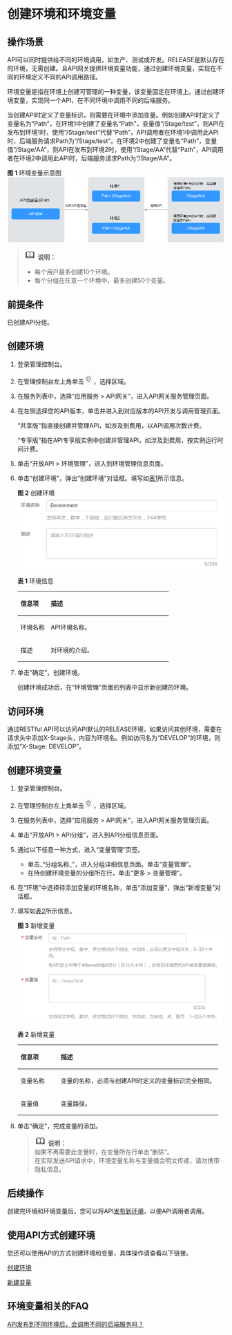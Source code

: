 # 创建环境和环境变量<a name="apig-zh-ug-180307037"></a>

## 操作场景<a name="section17591416282"></a>

API可以同时提供给不同的环境调用，如生产、测试或开发。RELEASE是默认存在的环境，无需创建。且API网关提供环境变量功能，通过创建环境变量，实现在不同的环境定义不同的API调用路径。

环境变量是指在环境上创建可管理的一种变量，该变量固定在环境上。通过创建环境变量，实现同一个API，在不同环境中调用不同的后端服务。

当创建API时定义了变量标识，则需要在环境中添加变量。例如创建API时定义了变量名为“Path”，在环境1中创建了变量名“Path”，变量值“/Stage/test”，则API在发布到环境1时，使用“/Stage/test”代替“Path”，API调用者在环境1中调用此API时，后端服务请求Path为“/Stage/test”。在环境2中创建了变量名“Path”，变量值“/Stage/AA”，则API在发布到环境2时，使用“/Stage/AA”代替“Path”，API调用者在环境2中调用此API时，后端服务请求Path为“/Stage/AA”。

**图 1**  环境变量示意图<a name="apig-zh-ug-180307004_fig4908121520287"></a>  
![](figures/环境变量示意图.png "环境变量示意图")

>![](public_sys-resources/icon-note.gif) **说明：**   
>-   每个用户最多创建10个环境。  
>-   每个分组在任意一个环境中，最多创建50个变量。  

## 前提条件<a name="section16904951184510"></a>

已创建API分组。

## 创建环境<a name="section17366113114288"></a>

1.  登录管理控制台。
2.  在管理控制台左上角单击![](figures/icon-region.png)，选择区域。
3.  在服务列表中，选择“应用服务 \> API网关”，进入API网关服务管理页面。
4.  在左侧选择您的API版本，单击并进入到对应版本的API开发与调用管理页面。

    “共享版”指直接创建并管理API，如涉及到费用，以API调用次数计费。

    “专享版”指在API专享版实例中创建并管理API，如涉及到费用，按实例运行时间计费。

5.  单击“开放API \> 环境管理”，进入到环境管理信息页面。
6.  单击“创建环境”，弹出“创建环境”对话框。填写如[表1](#apig-zh-ug-180307004_table195413315428)所示信息。

    **图 2**  创建环境<a name="apig-zh-ug-180307004_fig51011271144"></a>  
    ![](figures/创建环境.png "创建环境")

    **表 1**  环境信息

    <a name="apig-zh-ug-180307004_table195413315428"></a>
    <table><thead align="left"><tr id="apig-zh-ug-180307004_row45523384220"><th class="cellrowborder" valign="top" width="20%" id="mcps1.2.3.1.1"><p id="apig-zh-ug-180307004_p65563314423"><a name="apig-zh-ug-180307004_p65563314423"></a><a name="apig-zh-ug-180307004_p65563314423"></a>信息项</p>
    </th>
    <th class="cellrowborder" valign="top" width="80%" id="mcps1.2.3.1.2"><p id="apig-zh-ug-180307004_p356183311427"><a name="apig-zh-ug-180307004_p356183311427"></a><a name="apig-zh-ug-180307004_p356183311427"></a>描述</p>
    </th>
    </tr>
    </thead>
    <tbody><tr id="apig-zh-ug-180307004_row1156183364219"><td class="cellrowborder" valign="top" width="20%" headers="mcps1.2.3.1.1 "><p id="apig-zh-ug-180307004_p105616333427"><a name="apig-zh-ug-180307004_p105616333427"></a><a name="apig-zh-ug-180307004_p105616333427"></a>环境名称</p>
    </td>
    <td class="cellrowborder" valign="top" width="80%" headers="mcps1.2.3.1.2 "><p id="apig-zh-ug-180307004_p1656123374219"><a name="apig-zh-ug-180307004_p1656123374219"></a><a name="apig-zh-ug-180307004_p1656123374219"></a>API环境名称。</p>
    </td>
    </tr>
    <tr id="apig-zh-ug-180307004_row14879114316433"><td class="cellrowborder" valign="top" width="20%" headers="mcps1.2.3.1.1 "><p id="apig-zh-ug-180307004_p12880154304320"><a name="apig-zh-ug-180307004_p12880154304320"></a><a name="apig-zh-ug-180307004_p12880154304320"></a>描述</p>
    </td>
    <td class="cellrowborder" valign="top" width="80%" headers="mcps1.2.3.1.2 "><p id="apig-zh-ug-180307004_p48801043134312"><a name="apig-zh-ug-180307004_p48801043134312"></a><a name="apig-zh-ug-180307004_p48801043134312"></a>对环境的介绍。</p>
    </td>
    </tr>
    </tbody>
    </table>

7.  单击“确定”，创建环境。

    创建环境成功后，在“环境管理”页面的列表中显示新创建的环境。


## 访问环境<a name="section2901732535"></a>

通过RESTful API可以访问API默认的RELEASE环境，如果访问其他环境，需要在请求头中添加X-Stage头，内容为环境名。例如访问名为“DEVELOP”的环境，则添加“X-Stage: DEVELOP”。

## 创建环境变量<a name="section1241123211019"></a>

1.  登录管理控制台。
2.  在管理控制台左上角单击![](figures/icon-region.png)，选择区域。
3.  在服务列表中，选择“应用服务 \> API网关”，进入API网关服务管理页面。
4.  单击“开放API \> API分组”，进入到API分组信息页面。
5.  通过以下任意一种方式，进入“变量管理”页签。
    -   单击_“分组名称_”，进入分组详细信息页面。单击“变量管理”。
    -   在待创建环境变量的分组所在行，单击“更多 \> 变量管理”。

6.  在“环境”中选择待添加变量的环境名称，单击“添加变量”，弹出“新增变量”对话框。
7.  填写如[表2](#apig-zh-ug-180307004_table179600199520)所示信息。

    **图 3**  新增变量<a name="apig-zh-ug-180307004_fig256419538210"></a>  
    ![](figures/新增变量.png "新增变量")

    **表 2**  新增变量

    <a name="apig-zh-ug-180307004_table179600199520"></a>
    <table><thead align="left"><tr id="apig-zh-ug-180307004_row209601419855"><th class="cellrowborder" valign="top" width="20%" id="mcps1.2.3.1.1"><p id="apig-zh-ug-180307004_p7404447152"><a name="apig-zh-ug-180307004_p7404447152"></a><a name="apig-zh-ug-180307004_p7404447152"></a>信息项</p>
    </th>
    <th class="cellrowborder" valign="top" width="80%" id="mcps1.2.3.1.2"><p id="apig-zh-ug-180307004_p49601519256"><a name="apig-zh-ug-180307004_p49601519256"></a><a name="apig-zh-ug-180307004_p49601519256"></a>描述</p>
    </th>
    </tr>
    </thead>
    <tbody><tr id="apig-zh-ug-180307004_row9961119151"><td class="cellrowborder" valign="top" width="20%" headers="mcps1.2.3.1.1 "><p id="apig-zh-ug-180307004_p1540474718515"><a name="apig-zh-ug-180307004_p1540474718515"></a><a name="apig-zh-ug-180307004_p1540474718515"></a>变量名称</p>
    </td>
    <td class="cellrowborder" valign="top" width="80%" headers="mcps1.2.3.1.2 "><p id="apig-zh-ug-180307004_p196161919510"><a name="apig-zh-ug-180307004_p196161919510"></a><a name="apig-zh-ug-180307004_p196161919510"></a>变量的名称，必须与创建API时定义的变量标识完全相同。</p>
    </td>
    </tr>
    <tr id="apig-zh-ug-180307004_row139611919855"><td class="cellrowborder" valign="top" width="20%" headers="mcps1.2.3.1.1 "><p id="apig-zh-ug-180307004_p740419471157"><a name="apig-zh-ug-180307004_p740419471157"></a><a name="apig-zh-ug-180307004_p740419471157"></a>变量值</p>
    </td>
    <td class="cellrowborder" valign="top" width="80%" headers="mcps1.2.3.1.2 "><p id="apig-zh-ug-180307004_p119612197510"><a name="apig-zh-ug-180307004_p119612197510"></a><a name="apig-zh-ug-180307004_p119612197510"></a>变量路径。</p>
    </td>
    </tr>
    </tbody>
    </table>

8.  单击“确定”，完成变量的添加。

    >![](public_sys-resources/icon-note.gif) **说明：**   
    >如果不再需要此变量时，在变量所在行单击“删除”。  
    >在实际发送API请求中，环境变量名称与变量值会明文传递，请勿携带隐私信息。  


## 后续操作<a name="section9148581116"></a>

创建完环境和环境变量后，您可以将API[发布到环境](发布API.md)，以便API调用者调用。

## 使用API方式创建环境<a name="section1899053818113"></a>

您还可以使用API的方式创建环境和变量，具体操作请查看以下链接。

[创建环境](https://support.huaweicloud.com/api-apig/apig-zh-api-180713052.html)

[新建变量](https://support.huaweicloud.com/api-apig/apig-zh-api-180713058.html)

## 环境变量相关的FAQ<a name="section3144432218"></a>

[API发布到不同环境后，会调用不同的后端服务吗？](https://support.huaweicloud.com/apig_faq/apig-zh-faq-181016019.html)

